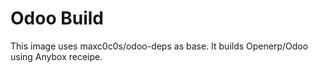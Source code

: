 Odoo Build
============
This image uses maxc0c0s/odoo-deps as base. It builds Openerp/Odoo using Anybox receipe.
